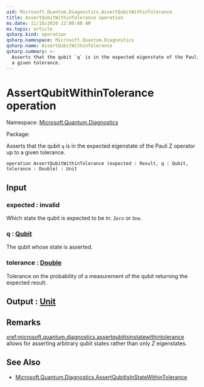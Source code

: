 ```yaml
---
uid: Microsoft.Quantum.Diagnostics.AssertQubitWithinTolerance
title: AssertQubitWithinTolerance operation
ms.date: 11/10/2020 12:00:00 AM
ms.topic: article
qsharp.kind: operation
qsharp.namespace: Microsoft.Quantum.Diagnostics
qsharp.name: AssertQubitWithinTolerance
qsharp.summary: >-
  Asserts that the qubit `q` is in the expected eigenstate of the Pauli Z operator up to
  a given tolerance.
---
```


# AssertQubitWithinTolerance operation

Namespace: [Microsoft.Quantum.Diagnostics](xref:Microsoft.Quantum.Diagnostics)

Package: [](https://nuget.org/packages/)


Asserts that the qubit `q` is in the expected eigenstate of the Pauli Z operator up toa given tolerance.

```qsharp
operation AssertQubitWithinTolerance (expected : Result, q : Qubit, tolerance : Double) : Unit
```


## Input

### expected : __invalid<Result>__

Which state the qubit is expected to be in: `Zero` or `One`.


### q : [Qubit](xref:microsoft.quantum.lang-ref.qubit)

The qubit whose state is asserted.


### tolerance : [Double](xref:microsoft.quantum.lang-ref.double)

Tolerance on the probability of a measurement of the qubit returning the expectedresult.



## Output : [Unit](xref:microsoft.quantum.lang-ref.unit)



## Remarks

<xref:microsoft.quantum.diagnostics.assertqubitisinstatewithintolerance> allows for assertingarbitrary qubit states rather than only $Z$ eigenstates.

## See Also

- [Microsoft.Quantum.Diagnostics.AssertQubitIsInStateWithinTolerance](xref:Microsoft.Quantum.Diagnostics.AssertQubitIsInStateWithinTolerance)